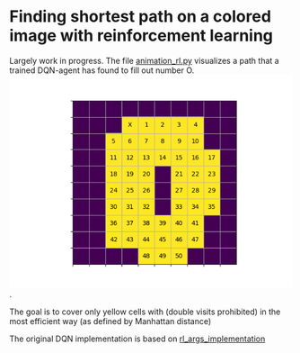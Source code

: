 # Finding shortest path on a colored image with reinforcement learning 

Largely work in progress. The file [animation_rl.py](https://github.com/denisergashbaev/rl_path/blob/master/animation_rl.py)
 visualizes a path that a trained DQN-agent has found to fill out number O. 
![Number 0](https://github.com/denisergashbaev/rl_path/blob/master/number0_path.gif "Number 0"). 

The goal is to cover only yellow cells with (double visits prohibited) in the most efficient way (as defined by Manhattan distance)

The original DQN implementation is based on [rl_args_implementation](https://github.com/MaximilienLC/rl_algs_implementation) 
